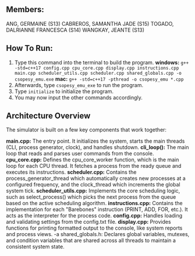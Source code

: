 ## Members: 
ANG, GERMAINE (S13)
CABREROS, SAMANTHA JADE (S15)
TOGADO, DALRIANNE FRANCESCA (S14)
WANGKAY, JEANTE (S13)

## How To Run: 
1. Type this command into the terminal to build the program.
   **windows:** `g++ -std=c++17 config.cpp cpu_core.cpp display.cpp instructions.cpp main.cpp scheduler_utils.cpp scheduler.cpp shared_globals.cpp -o csopesy_emu.exe`
   **mac:** `g++ -std=c++17 -pthread -o csopesy_emu *.cpp`
3. Afterwards, type `csopesy_emu_exe` to run the program.
4. Type `initialize` to initialize the program.
5. You may now input the other commands accordingly. 

## Architecture Overview
The simulator is built on a few key components that work together:

**main.cpp:** The entry point. It initializes the system, starts the main threads (CLI, process generator, clock), and handles shutdown.
**cli_loop():** The main loop that reads and parses user commands from the console.
**cpu_core.cpp:** Defines the cpu_core_worker function, which is the main loop for each CPU thread. It fetches a process from the ready queue and executes its instructions.
**scheduler.cpp:** Contains the process_generator_thread which automatically creates new processes at a configured frequency, and the clock_thread which increments the global system tick.
**scheduler_utils.cpp:** Implements the core scheduling logic, such as select_process() which picks the next process from the queue based on the active scheduling algorithm.
**instructions.cpp:** Contains the implementation for each "Barebones" instruction (PRINT, ADD, FOR, etc.). It acts as the interpreter for the process code.
**config.cpp:** Handles loading and validating settings from the config.txt file.
**display.cpp:** Provides functions for printing formatted output to the console, like system reports and process views.
-a shared_globals.h: Declares global variables, mutexes, and condition variables that are shared across all threads to maintain a consistent system state.
